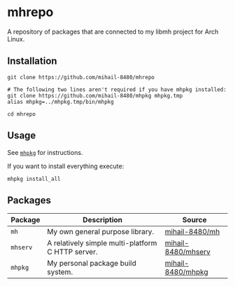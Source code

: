 # mhrepo
A repository of packages that are connected to my libmh project for Arch Linux.

## Installation
```shell
git clone https://github.com/mihail-8480/mhrepo

# The following two lines aren't required if you have mhpkg installed:
git clone https://github.com/mihail-8480/mhpkg mhpkg.tmp
alias mhpkg=../mhpkg.tmp/bin/mhpkg 

cd mhrepo
```

## Usage
See [`mhpkg`](https://github.com/mihail-8480/mhpkg) for instructions.

If you want to install everything execute:
```shell
mhpkg install_all
```

## Packages
|Package|Description|Source|
|---|---|---|
| `mh` | My own general purpose library. | [mihail-8480/mh](https://github.com/mihail-8480/mh)|
| `mhserv` |  A relatively simple multi-platform C HTTP server. | [mihail-8480/mhserv](https://github.com/mihail-8480/mhserv)|
| `mhpkg` |   My personal package build system.  | [mihail-8480/mhpkg](https://github.com/mihail-8480/mhpkg)|
